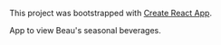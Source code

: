 This project was bootstrapped with [Create React App](https://github.com/facebookincubator/create-react-app).

App to view Beau's seasonal beverages.
